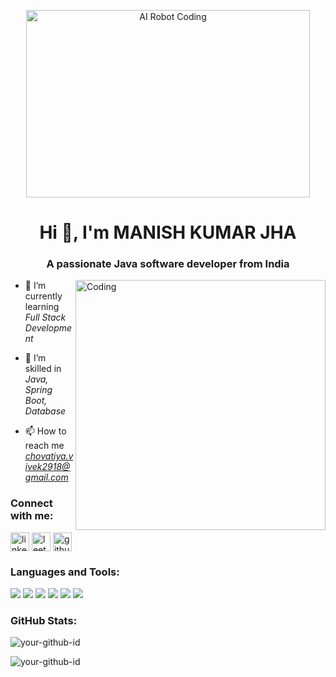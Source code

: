 
<p align="center">
  <img 
    src="https://media1.giphy.com/media/v1.Y2lkPTc5MGI3NjExdGU0a250bXcwOTIyNGlkdDh1eXBsNGNuZm94ZDViM3c3N2FocW15aSZlcD12MV9pbnRlcm5hbF9naWZfYnlfaWQmY3Q9Zw/78XCFBGOlS6keY1Bil/giphy.gif"
    alt="AI Robot Coding"
    width="95%" 
    height="300px"
    style="object-fit: cover; border-radius: 10px;"
  />
</p>

<h1 align="center">Hi 👋, I'm MANISH KUMAR JHA</h1>
<h3 align="center">A passionate Java software developer from India</h3>

<img align="right" alt="Coding" width="400" src="https://cdn.dribbble.com/users/1162077/screenshots/3848914/programmer.gif">

- 🔭 I’m currently learning *Full Stack Development*

- 🌱 I’m skilled in *Java, Spring Boot, Database*

- 📫 How to reach me *chovatiya.vivek2918@gmail.com*

### Connect with me:
<p align="left">
<a href="https://linkedin.com/in/your-linkedin-id" target="blank"><img align="center" src="https://cdn-icons-png.flaticon.com/512/174/174857.png" alt="linkedin" height="30" width="30" /></a>
<a href="https://www.hackerrank.com/profile/jham7340" target="blank"><img align="center" src="https://cdn.iconscout.com/icon/free/png-256/leetcode-3521542-2944960.png" alt="leetcode" height="30" width="30" /></a>
<a href="https://www.geeksforgeeks.org/user/jham7kzqj/" target="blank"><img align="center" src="https://cdn-icons-png.flaticon.com/512/25/25231.png" alt="github" height="30" width="30" /></a>
</p>

### Languages and Tools:
<p align="left">
    <img src="https://img.shields.io/badge/Java-ED8B00?style=for-the-badge&logo=java&logoColor=white"/>
    <img src="https://img.shields.io/badge/Spring_Boot-6DB33F?style=for-the-badge&logo=spring-boot&logoColor=white"/>
    <img src="https://img.shields.io/badge/MySQL-005C84?style=for-the-badge&logo=mysql&logoColor=white"/>
    <img src="https://img.shields.io/badge/HTML5-E34F26?style=for-the-badge&logo=html5&logoColor=white"/>
    <img src="https://img.shields.io/badge/CSS3-1572B6?style=for-the-badge&logo=css3&logoColor=white"/>
    <img src="https://img.shields.io/badge/JavaScript-F7DF1E?style=for-the-badge&logo=javascript&logoColor=black"/>
</p>

### GitHub Stats:
<p align="left">
  <img src="https://github-readme-stats.vercel.app/api?username=your-github-id&show_icons=true&locale=en" alt="your-github-id" />
</p>

<p align="left">
  <img src="https://github-readme-stats.vercel.app/api/top-langs?username=your-github-id&show_icons=true&locale=en&layout=compact" alt="your-github-id" />
</p>
